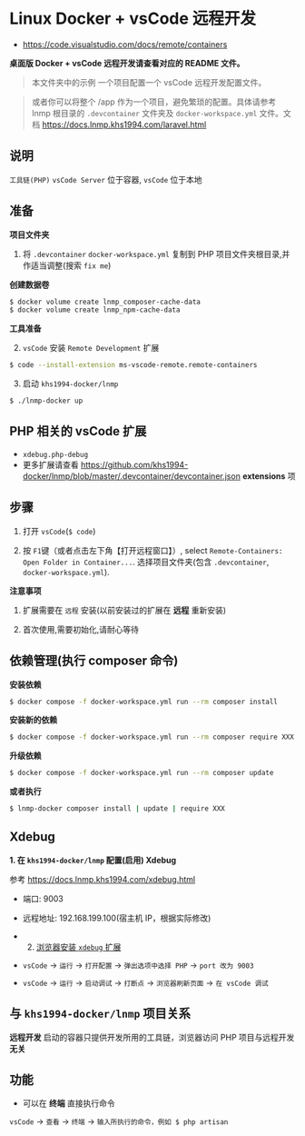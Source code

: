 # Linux Docker + vsCode 远程开发

* https://code.visualstudio.com/docs/remote/containers

**桌面版 Docker + vsCode 远程开发请查看对应的 README 文件。**

> 本文件夹中的示例 一个项目配置一个 vsCode 远程开发配置文件。

> 或者你可以将整个 /app 作为一个项目，避免繁琐的配置。具体请参考 lnmp 根目录的 `.devcontainer` 文件夹及 `docker-workspace.yml` 文件。文档 https://docs.lnmp.khs1994.com/laravel.html

## 说明

`工具链(PHP)` `vsCode Server` 位于容器, `vsCode` 位于本地

## 准备

**项目文件夹**

1. 将 `.devcontainer` `docker-workspace.yml` 复制到 PHP 项目文件夹根目录,并作适当调整(搜索 `fix me`)

**创建数据卷**

```bash
$ docker volume create lnmp_composer-cache-data
$ docker volume create lnmp_npm-cache-data
```

**工具准备**

2. `vsCode` 安装 `Remote Development` 扩展

```bash
$ code --install-extension ms-vscode-remote.remote-containers
```

3. 启动 `khs1994-docker/lnmp`

```bash
$ ./lnmp-docker up
```

## PHP 相关的 vsCode 扩展

* `xdebug.php-debug`
* 更多扩展请查看 https://github.com/khs1994-docker/lnmp/blob/master/.devcontainer/devcontainer.json **extensions** 项

## 步骤

1. 打开 `vsCode`(`$ code`)

2. 按 `F1`键（或者点击左下角【打开远程窗口】）, select `Remote-Containers: Open Folder in Container...`. 选择项目文件夹(包含 `.devcontainer`, `docker-workspace.yml`).

**注意事项**

1. 扩展需要在 `远程` 安装(以前安装过的扩展在 **远程** 重新安装)

2. 首次使用,需要初始化,请耐心等待

## 依赖管理(执行 composer 命令)

**安装依赖**

```bash
$ docker compose -f docker-workspace.yml run --rm composer install
```

**安装新的依赖**

```bash
$ docker compose -f docker-workspace.yml run --rm composer require XXX
```

**升级依赖**

```bash
$ docker compose -f docker-workspace.yml run --rm composer update
```

**或者执行**

```bash
$ lnmp-docker composer install | update | require XXX
```

## Xdebug

**1. 在 `khs1994-docker/lnmp` 配置(启用) Xdebug**

参考 https://docs.lnmp.khs1994.com/xdebug.html

* 端口: 9003
* 远程地址: 192.168.199.100(宿主机 IP，根据实际修改)

* 2. [浏览器安装 `xdebug` 扩展](https://docs.lnmp.khs1994.com/xdebug.html#%e6%b5%8f%e8%a7%88%e5%99%a8%e6%89%a9%e5%b1%95)
* `vsCode` -> `运行` -> `打开配置` -> `弹出选项中选择 PHP` -> `port 改为 9003`
* `vsCode` -> `运行` -> `启动调试` -> `打断点` -> `浏览器刷新页面` -> `在 vsCode 调试`

## 与 `khs1994-docker/lnmp` 项目关系

**远程开发** 启动的容器只提供开发所用的工具链，浏览器访问 PHP 项目与远程开发 **无关**

## 功能

* 可以在 **终端** 直接执行命令

`vsCode` -> `查看` -> `终端` -> `输入所执行的命令，例如 $ php artisan`
